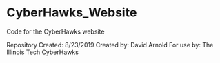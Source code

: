 # CyberHawks_Website
Code for the CyberHawks website

Repository Created: 8/23/2019
Created by: David Arnold 
For use by: The Illinois Tech CyberHawks 
